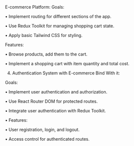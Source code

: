 E-commerce Platform:
Goals:

• Implement routing for different sections of the app.

• Use Redux Toolkit for managing shopping cart state.

• Apply basic Tailwind CSS for styling.

Features:

• Browse products, add them to the cart.

• Implement a shopping cart with item quantity and total cost.

 4. Authentication System with E-commerce Bind With it:

Goals:

• Implement user authentication and authorization.

• Use React Router DOM for protected routes.

• Integrate user authentication with Redux Toolkit.

• Features:

• User registration, login, and logout.

• Access control for authenticated routes.

